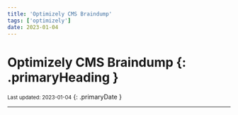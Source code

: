 ```yaml
---
title: 'Optimizely CMS Braindump'
tags: ['optimizely']
date: 2023-01-04
---
```

# Optimizely CMS Braindump {: .primaryHeading }
<small>Last updated: 2023-01-04</small>
{: .primaryDate }

---
